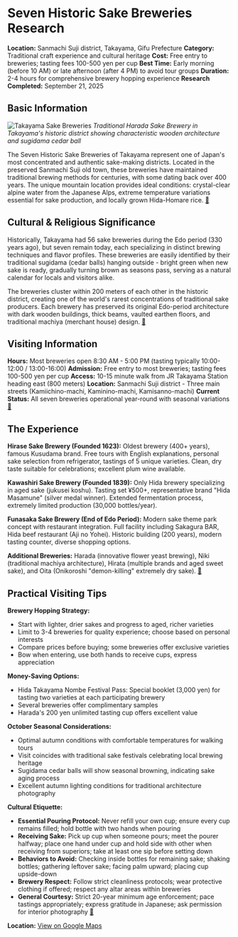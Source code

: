 # Seven Historic Sake Breweries Research

**Location:** Sanmachi Suji district, Takayama, Gifu Prefecture
**Category:** Traditional craft experience and cultural heritage
**Cost:** Free entry to breweries; tasting fees 100-500 yen per cup
**Best Time:** Early morning (before 10 AM) or late afternoon (after 4 PM) to avoid tour groups
**Duration:** 2-4 hours for comprehensive brewery hopping experience
**Research Completed:** September 21, 2025

## Basic Information

![Takayama Sake Breweries](https://upload.wikimedia.org/wikipedia/commons/1/1e/Chiyo-no-sono_brewery.jpg)
*Traditional Harada Sake Brewery in Takayama's historic district showing characteristic wooden architecture and sugidama cedar ball*

The Seven Historic Sake Breweries of Takayama represent one of Japan's most concentrated and authentic sake-making districts. Located in the preserved Sanmachi Suji old town, these breweries have maintained traditional brewing methods for centuries, with some dating back over 400 years. The unique mountain location provides ideal conditions: crystal-clear alpine water from the Japanese Alps, extreme temperature variations essential for sake production, and locally grown Hida-Homare rice. [🔗](https://www.hida.jp/english/localspeciality/food/4000217.html)

## Cultural & Religious Significance

Historically, Takayama had 56 sake breweries during the Edo period (330 years ago), but seven remain today, each specializing in distinct brewing techniques and flavor profiles. These breweries are easily identified by their traditional sugidama (cedar balls) hanging outside - bright green when new sake is ready, gradually turning brown as seasons pass, serving as a natural calendar for locals and visitors alike.

The breweries cluster within 200 meters of each other in the historic district, creating one of the world's rarest concentrations of traditional sake producers. Each brewery has preserved its original Edo-period architecture with dark wooden buildings, thick beams, vaulted earthen floors, and traditional machiya (merchant house) design. [🔗](https://www.japan.travel/en/spot/153/)

## Visiting Information

**Hours:** Most breweries open 8:30 AM - 5:00 PM (tasting typically 10:00-12:00 / 13:00-16:00)
**Admission:** Free entry to most breweries; tasting fees 100-500 yen per cup
**Access:** 10-15 minute walk from JR Takayama Station heading east (800 meters)
**Location:** Sanmachi Suji district - Three main streets (Kamiichino-machi, Kaminino-machi, Kamisanno-machi)
**Current Status:** All seven breweries operational year-round with seasonal variations
[🔗](https://www.machiya-inn-japan.com/takayama/takayama-sake/)

## The Experience

**Hirase Sake Brewery (Founded 1623):** Oldest brewery (400+ years), famous Kusudama brand. Free tours with English explanations, personal sake selection from refrigerator, tastings of 5 unique varieties. Clean, dry taste suitable for celebrations; excellent plum wine available.

**Kawashiri Sake Brewery (Founded 1839):** Only Hida brewery specializing in aged sake (jukusei koshu). Tasting set ¥500+, representative brand "Hida Masamune" (silver medal winner). Extended fermentation process, extremely limited production (30,000 bottles/year).

**Funasaka Sake Brewery (End of Edo Period):** Modern sake theme park concept with restaurant integration. Full facility including Sakagura BAR, Hida beef restaurant (Aji no Yohei). Historic building (200 years), modern tasting counter, diverse shopping options.

**Additional Breweries:** Harada (innovative flower yeast brewing), Niki (traditional machiya architecture), Hirata (multiple brands and aged sweet sake), and Oita (Onikoroshi "demon-killing" extremely dry sake). [🔗](https://centrip-japan.com/spot/859.html)

## Practical Visiting Tips

**Brewery Hopping Strategy:**
- Start with lighter, drier sakes and progress to aged, richer varieties
- Limit to 3-4 breweries for quality experience; choose based on personal interests
- Compare prices before buying; some breweries offer exclusive varieties
- Bow when entering, use both hands to receive cups, express appreciation

**Money-Saving Options:**
- Hida Takayama Nombe Festival Pass: Special booklet (3,000 yen) for tasting two varieties at each participating brewery
- Several breweries offer complimentary samples
- Harada's 200 yen unlimited tasting cup offers excellent value

**October Seasonal Considerations:**
- Optimal autumn conditions with comfortable temperatures for walking tours
- Visit coincides with traditional sake festivals celebrating local brewing heritage
- Sugidama cedar balls will show seasonal browning, indicating sake aging process
- Excellent autumn lighting conditions for traditional architecture photography

**Cultural Etiquette:**
- **Essential Pouring Protocol:** Never refill your own cup; ensure every cup remains filled; hold bottle with two hands when pouring
- **Receiving Sake:** Pick up cup when someone pours; meet the pourer halfway; place one hand under cup and hold side with other when receiving from superiors; take at least one sip before setting down
- **Behaviors to Avoid:** Checking inside bottles for remaining sake; shaking bottles; gathering leftover sake; facing palm upward; placing cup upside-down
- **Brewery Respect:** Follow strict cleanliness protocols; wear protective clothing if offered; respect any altar areas within breweries
- **General Courtesy:** Strict 20-year minimum age enforcement; pace tastings appropriately; express gratitude in Japanese; ask permission for interior photography [🔗](https://www.tippsysake.com/blogs/post/a-guide-to-visiting-sake-breweries-in-japan)

**Location:** [View on Google Maps](https://maps.google.com/?q=Sanmachi+Suji+district,+Takayama,+Gifu+Prefecture)